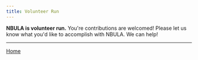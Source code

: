 ```yaml
---
title: Volunteer Run
---
```

**NBULA is volunteer run.** You're contributions are welcomed! Please let us
know what you'd like to accomplish with NBULA. We can help!

--------

[Home](.)
